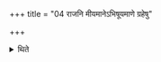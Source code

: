 +++
title = "04 राजनि मीयमानेऽभिषूयमाणे ग्रहेषु"

+++

<details><summary>थिते</summary>

राजनि मीयमानेऽभिषूयमाणे ग्रहेषु च गृह्यमाणेषु वाचं यच्छत्याग्रयणस्य ग्रहणात् ४
</details>
